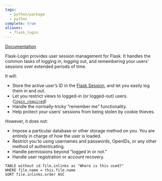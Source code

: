 ```yaml
---
tags:
  - python/package
  - python
complete: true
aliases:
  - flask_login
---
```

[Documentation](https://flask-login.readthedocs.io/en/latest/)

Flask-Login provides user session management for Flask. It handles the common tasks of logging in, logging out, and remembering your users’ sessions over extended periods of time.

It will:
- Store the active user’s ID in the [Flask Session](https://flask.palletsprojects.com/en/latest/api/#sessions), and let you easily log them in and out.
- Let you restrict views to logged-in (or logged-out) users. ([`login_required`](https://flask-login.readthedocs.io/en/latest/#flask_login.login_required "flask_login.login_required"))
- Handle the normally-tricky “remember me” functionality.
- Help protect your users’ sessions from being stolen by cookie thieves.
    
However, it does not:
- Impose a particular database or other storage method on you. You are entirely in charge of how the user is loaded.
- Restrict you to using usernames and passwords, OpenIDs, or any other method of authenticating.    
- Handle permissions beyond “logged in or not.”
- Handle user registration or account recovery.

```dataview
TABLE without id file.inlinks as "Where is this used?"
WHERE file.name = this.file.name
SORT file.inlinks.order ASC 
```